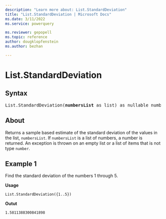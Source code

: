 ```yaml
---
description: "Learn more about: List.StandardDeviation"
title: "List.StandardDeviation | Microsoft Docs"
ms.date: 3/11/2022
ms.service: powerquery

ms.reviewer: gepopell
ms.topic: reference
author: dougklopfenstein
ms.author: bezhan

---
```

# List.StandardDeviation

## Syntax

<pre>
List.StandardDeviation(<b>numbersList</b> as list) as nullable number
</pre>
  
## About

Returns a sample based estimate of the standard deviation of the values in the list, `numbersList`. If `numbersList` is a list of numbers, a number is returned. An exception is thrown on an empty list or a list of items that is not type `number`.

## Example 1

Find the standard deviation of the numbers 1 through 5.

**Usage**

```powerquery-m
List.StandardDeviation({1..5})
```

**Outut**

`1.5811388300841898`

